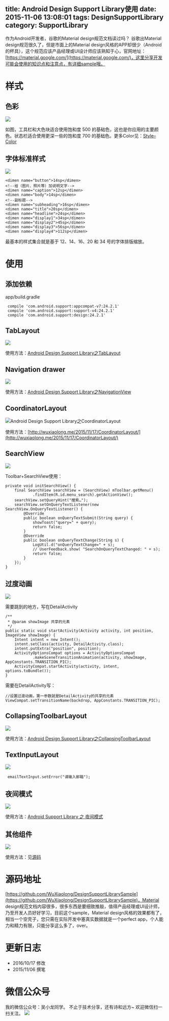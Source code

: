 title: Android Design Support Library使用
date: 2015-11-06 13:08:01
tags: DesignSupportLibrary
category: SupportLibrary
---

作为Android开发者，谷歌的Material design规范文档读过吗？
谷歌出Material design规范很久了，但是市面上的Material design风格的APP却很少（Android的杯具），这个规范应该产品经理或UI设计师应该熟知于心，官网地址：[https://material.google.com/](https://material.google.com/)，这里分享开发可能会使用的知识点和注意点，有详细sample哦。

<!--more-->

# 样式
## 色彩
![](http://7q5c2h.com1.z0.glb.clouddn.com/DesignSupportLibrary1.jpg?watermark/2/text/5ZC05bCP6b6Z5ZCM5a24/font/5qW35L2T/fontsize/500/fill/I0VGRUZFRg==/dissolve/100/gravity/SouthEast/dx/10/dy/10)

如图，工具栏和大色块适合使用饱和度 500 的基础色，这也是你应用的主要颜色。状态栏适合使用更深一些的饱和度 700 的基础色。更多Color见：[Style– Color](https://material.google.com/style/color.html)

## 字体标准样式
![](http://7q5c2h.com1.z0.glb.clouddn.com/DesignSupportLibrary2.jpg?watermark/2/text/5ZC05bCP6b6Z5ZCM5a24/font/5qW35L2T/fontsize/500/fill/I0VGRUZFRg==/dissolve/100/gravity/SouthEast/dx/10/dy/10)

```
<dimen name="button">14sp</dimen>
<!--给（图片、照片等）加说明文字-->
<dimen name="caption">12sp</dimen>
<dimen name="body">14sp</dimen>
<!--副标题-->
<dimen name="subheading">16sp</dimen>
<dimen name="title">20sp</dimen>
<dimen name="headline">24sp</dimen>
<dimen name="display1">34sp</dimen>
<dimen name="display2">45sp</dimen>
<dimen name="display3">56sp</dimen>
<dimen name="display4">112sp</dimen>
```
最基本的样式集合就是基于 12、14、16、20 和 34 号的字体排版缩放。

# 使用
## 添加依赖
app/build.gradle
```
 compile 'com.android.support:appcompat-v7:24.2.1'
 compile 'com.android.support:support-v4:24.2.1'
 compile 'com.android.support:design:24.2.1'
```

## TabLayout
![](http://7q5c2h.com1.z0.glb.clouddn.com/DesignSupportLibrary3.gif?watermark/2/text/5ZC05bCP6b6Z5ZCM5a24/font/5qW35L2T/fontsize/500/fill/I0VGRUZFRg==/dissolve/100/gravity/SouthEast/dx/10/dy/10)

使用方法：[Android Design Support Library之TabLayout](http://wuxiaolong.me/2015/08/03/TabLayout/)

## Navigation drawer
![](http://7q5c2h.com1.z0.glb.clouddn.com/DesignSupportLibrary4.gif?watermark/2/text/5ZC05bCP6b6Z5ZCM5a24/font/5qW35L2T/fontsize/500/fill/I0VGRUZFRg==/dissolve/100/gravity/SouthEast/dx/10/dy/10)

使用方法：[Android Design Support Library之NavigationView](http://wuxiaolong.me/2015/11/17/NavigationView/)

## CoordinatorLayout
![Android Design Support Library之CoordinatorLayout](http://7q5c2h.com1.z0.glb.clouddn.com/DesignSupportLibrary5.gif?watermark/2/text/5ZC05bCP6b6Z5ZCM5a24/font/5qW35L2T/fontsize/500/fill/I0VGRUZFRg==/dissolve/100/gravity/SouthEast/dx/10/dy/10)

使用方法：[http://wuxiaolong.me/2015/11/17/CoordinatorLayout/](http://wuxiaolong.me/2015/11/17/CoordinatorLayout/)

## SearchView
![](http://7q5c2h.com1.z0.glb.clouddn.com/DesignSupportLibrary11.gif?watermark/2/text/5ZC05bCP6b6Z5ZCM5a24/font/5qW35L2T/fontsize/500/fill/I0VGRUZFRg==/dissolve/100/gravity/SouthEast/dx/10/dy/10)

Toolbar+SearchView使用：
```
private void initSearchView() {
    final SearchView searchView = (SearchView) mToolbar.getMenu()
            .findItem(R.id.menu_search).getActionView();
    searchView.setQueryHint("搜索…");
    searchView.setOnQueryTextListener(new SearchView.OnQueryTextListener() {
        @Override
        public boolean onQueryTextSubmit(String query) {
            showToast("query=" + query);
            return false;
        }
        @Override
        public boolean onQueryTextChange(String s) {
            LogUtil.d("onQueryTextChange=" + s);
            // UserFeedback.show( "SearchOnQueryTextChanged: " + s);
            return false;
        }
    });
}
```

## 过度动画
![](http://7q5c2h.com1.z0.glb.clouddn.com/DesignSupportLibrary6.gif?watermark/2/text/5ZC05bCP6b6Z5ZCM5a24/font/5qW35L2T/fontsize/500/fill/I0VGRUZFRg==/dissolve/100/gravity/SouthEast/dx/10/dy/10)

需要跳到的地方，写在DetailActivity
```
/**
 * @param showImage 共享的元素
 */
public static void startActivity(Activity activity, int position, ImageView showImage) {
    Intent intent = new Intent();
    intent.setClass(activity, DetailActivity.class);
    intent.putExtra("position", position);
    ActivityOptionsCompat options = ActivityOptionsCompat
            .makeSceneTransitionAnimation(activity, showImage, AppConstants.TRANSITION_PIC);
    ActivityCompat.startActivity(activity, intent, options.toBundle());
}
```
需要在DetailActivity写：
```
//设置过渡动画，第一参数就是DetailActivity的共享的元素
ViewCompat.setTransitionName(backdrop, AppConstants.TRANSITION_PIC);
```

## CollapsingToolbarLayout
![](http://7q5c2h.com1.z0.glb.clouddn.com/DesignSupportLibrary7.gif?watermark/2/text/5ZC05bCP6b6Z5ZCM5a24/font/5qW35L2T/fontsize/500/fill/I0VGRUZFRg==/dissolve/100/gravity/SouthEast/dx/10/dy/10)

使用方法：[Android Design Support Library之CollapsingToolbarLayout](http://wuxiaolong.me/2015/11/17/CollapsingToolbarLayout/)

## TextInputLayout
![](http://7q5c2h.com1.z0.glb.clouddn.com/DesignSupportLibrary8.jpg?watermark/2/text/5ZC05bCP6b6Z5ZCM5a24/font/5qW35L2T/fontsize/500/fill/I0VGRUZFRg==/dissolve/100/gravity/SouthEast/dx/10/dy/10)
```
 emailTextInput.setError("请输入邮箱");
```

## 夜间模式
![](http://7q5c2h.com1.z0.glb.clouddn.com/DesignSupportLibrary9.jpg?watermark/2/text/5ZC05bCP6b6Z5ZCM5a24/font/5qW35L2T/fontsize/500/fill/I0VGRUZFRg==/dissolve/100/gravity/SouthEast/dx/10/dy/10)

使用方法：[Android Support Library 之 夜间模式](http://wuxiaolong.me/2016/07/12/appcompatDayNight/)

## 其他组件
![](http://7q5c2h.com1.z0.glb.clouddn.com/DesignSupportLibrary10.jpg?watermark/2/text/5ZC05bCP6b6Z5ZCM5a24/font/5qW35L2T/fontsize/500/fill/I0VGRUZFRg==/dissolve/100/gravity/SouthEast/dx/10/dy/10)

使用方法：见[源码](https://github.com/WuXiaolong/DesignSupportLibrarySample)

# 源码地址
[https://github.com/WuXiaolong/DesignSupportLibrarySample](https://github.com/WuXiaolong/DesignSupportLibrarySample)，Material design规范文档内容很多，很多东西是要细致推敲，值得产品经理或UI设计师，乃至开发人员好好学习，目前这个sample，Material design风格的效果都有了，相当一个空壳子，您只需在实际开发中塞真实数据就是一个perfect app，个人能力和精力有限，只能分享这么多了，over。

# 更新日志
* 2016/10/17 修改
* 2015/11/06 撰笔

# 微信公众号
我的微信公众号：吴小龙同学。
不止于技术分享，还有诗和远方~
欢迎微信扫一扫关注。
![](http://7q5c2h.com1.z0.glb.clouddn.com/qrcode_wuxiaolong.jpg)
